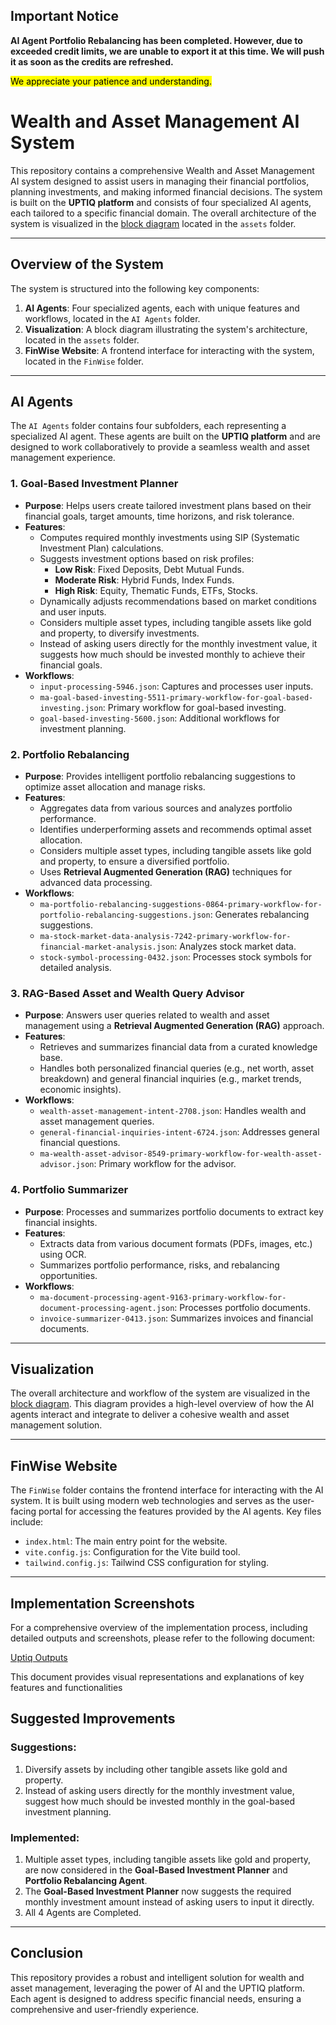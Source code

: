 ## Important Notice

**AI Agent Portfolio Rebalancing has been completed. However, due to exceeded credit limits, we are unable to export it at this time. We will push it as soon as the credits are refreshed.**

<mark>We appreciate your patience and understanding.</mark>


# Wealth and Asset Management AI System

This repository contains a comprehensive Wealth and Asset Management AI system designed to assist users in managing their financial portfolios, planning investments, and making informed financial decisions. The system is built on the **UPTIQ platform** and consists of four specialized AI agents, each tailored to a specific financial domain. The overall architecture of the system is visualized in the [block diagram](assets/block%20diagram.png) located in the `assets` folder.

---

## Overview of the System

The system is structured into the following key components:

1. **AI Agents**: Four specialized agents, each with unique features and workflows, located in the `AI Agents` folder.
2. **Visualization**: A block diagram illustrating the system's architecture, located in the `assets` folder.
3. **FinWise Website**: A frontend interface for interacting with the system, located in the `FinWise` folder.

---

## AI Agents

The `AI Agents` folder contains four subfolders, each representing a specialized AI agent. These agents are built on the **UPTIQ platform** and are designed to work collaboratively to provide a seamless wealth and asset management experience.

### 1. **Goal-Based Investment Planner**
   - **Purpose**: Helps users create tailored investment plans based on their financial goals, target amounts, time horizons, and risk tolerance.
   - **Features**:
     - Computes required monthly investments using SIP (Systematic Investment Plan) calculations.
     - Suggests investment options based on risk profiles:
       - **Low Risk**: Fixed Deposits, Debt Mutual Funds.
       - **Moderate Risk**: Hybrid Funds, Index Funds.
       - **High Risk**: Equity, Thematic Funds, ETFs, Stocks.
     - Dynamically adjusts recommendations based on market conditions and user inputs.
     - Considers multiple asset types, including tangible assets like gold and property, to diversify investments.
     - Instead of asking users directly for the monthly investment value, it suggests how much should be invested monthly to achieve their financial goals.
   - **Workflows**:
     - `input-processing-5946.json`: Captures and processes user inputs.
     - `ma-goal-based-investing-5511-primary-workflow-for-goal-based-investing.json`: Primary workflow for goal-based investing.
     - `goal-based-investing-5600.json`: Additional workflows for investment planning.

### 2. **Portfolio Rebalancing**
   - **Purpose**: Provides intelligent portfolio rebalancing suggestions to optimize asset allocation and manage risks.
   - **Features**:
     - Aggregates data from various sources and analyzes portfolio performance.
     - Identifies underperforming assets and recommends optimal asset allocation.
     - Considers multiple asset types, including tangible assets like gold and property, to ensure a diversified portfolio.
     - Uses **Retrieval Augmented Generation (RAG)** techniques for advanced data processing.
   - **Workflows**:
     - `ma-portfolio-rebalancing-suggestions-0864-primary-workflow-for-portfolio-rebalancing-suggestions.json`: Generates rebalancing suggestions.
     - `ma-stock-market-data-analysis-7242-primary-workflow-for-financial-market-analysis.json`: Analyzes stock market data.
     - `stock-symbol-processing-0432.json`: Processes stock symbols for detailed analysis.

### 3. **RAG-Based Asset and Wealth Query Advisor**
   - **Purpose**: Answers user queries related to wealth and asset management using a **Retrieval Augmented Generation (RAG)** approach.
   - **Features**:
     - Retrieves and summarizes financial data from a curated knowledge base.
     - Handles both personalized financial queries (e.g., net worth, asset breakdown) and general financial inquiries (e.g., market trends, economic insights).
   - **Workflows**:
     - `wealth-asset-management-intent-2708.json`: Handles wealth and asset management queries.
     - `general-financial-inquiries-intent-6724.json`: Addresses general financial questions.
     - `ma-wealth-asset-advisor-8549-primary-workflow-for-wealth-asset-advisor.json`: Primary workflow for the advisor.

### 4. **Portfolio Summarizer**
   - **Purpose**: Processes and summarizes portfolio documents to extract key financial insights.
   - **Features**:
     - Extracts data from various document formats (PDFs, images, etc.) using OCR.
     - Summarizes portfolio performance, risks, and rebalancing opportunities.
   - **Workflows**:
     - `ma-document-processing-agent-9163-primary-workflow-for-document-processing-agent.json`: Processes portfolio documents.
     - `invoice-summarizer-0413.json`: Summarizes invoices and financial documents.

---

## Visualization

The overall architecture and workflow of the system are visualized in the [block diagram](assets/block%20diagram.png). This diagram provides a high-level overview of how the AI agents interact and integrate to deliver a cohesive wealth and asset management solution.

---

## FinWise Website

The `FinWise` folder contains the frontend interface for interacting with the AI system. It is built using modern web technologies and serves as the user-facing portal for accessing the features provided by the AI agents. Key files include:
- `index.html`: The main entry point for the website.
- `vite.config.js`: Configuration for the Vite build tool.
- `tailwind.config.js`: Tailwind CSS configuration for styling.

---

## Implementation Screenshots

For a comprehensive overview of the implementation process, including detailed outputs and screenshots, please refer to the following document:

[Uptiq Outputs](https://docs.google.com/document/d/12qXPEOSIMcUYH885a1U2EjcdIo5d9_UcVoVJdJuXqDk/edit?usp=sharing)

This document provides visual representations and explanations of key features and functionalities


## Suggested Improvements

### Suggestions:
1. Diversify assets by including other tangible assets like gold and property.
2. Instead of asking users directly for the monthly investment value, suggest how much should be invested monthly in the goal-based investment planning.

### Implemented:
1. Multiple asset types, including tangible assets like gold and property, are now considered in the **Goal-Based Investment Planner** and **Portfolio Rebalancing Agent**.
2. The **Goal-Based Investment Planner** now suggests the required monthly investment amount instead of asking users to input it directly.
3. All 4 Agents are Completed.

---

## Conclusion

This repository provides a robust and intelligent solution for wealth and asset management, leveraging the power of AI and the UPTIQ platform. Each agent is designed to address specific financial needs, ensuring a comprehensive and user-friendly experience.
